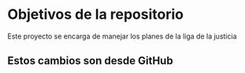 # Objetivos de la repositorio

Este proyecto se encarga de manejar los planes de la liga de la justicia


## Estos cambios son desde GitHub
